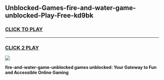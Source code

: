 
## Unblocked-Games-fire-and-water-game-unblocked-Play-Free-kd9bk
<h3>
<a href="https://premium76.site?title=fire-and-water-game-unblocked&ref=15A">CLICK TO PLAY</a></h3>
<hr>

<h3>
<a href="https://premium76.site?title=fire-and-water-game-unblocked&ref=15A">CLICK 2 PLAY</a>
  
</h3>

<a href="https://premium76.site?title=fire-and-water-game-unblocked&ref=15A"><img src="https://clearcache.store/games.png"></a>


**fire-and-water-game-unblocked games unblocked: Your Gateway to Fun and Accessible Online Gaming**
